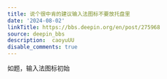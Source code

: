 ```yaml
---
title: 说个很中肯的建议输入法图标不要放托盘里
date: '2024-08-02'
linkTitle: https://bbs.deepin.org/en/post/275968
source: deepin_bbs
description:  caoyuUU 
disable_comments: true
---
```

如题，输入法图标初始
